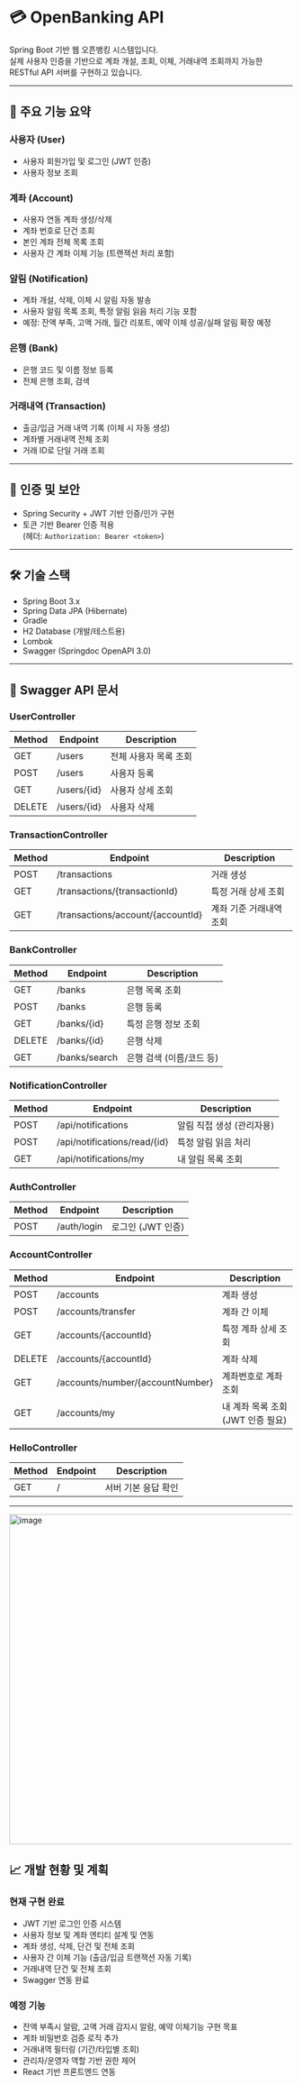 # 💳 OpenBanking API

Spring Boot 기반 웹 오픈뱅킹 시스템입니다.  
실제 사용자 인증을 기반으로 계좌 개설, 조회, 이체, 거래내역 조회까지 가능한  
RESTful API 서버를 구현하고 있습니다.

---

## 🚀 주요 기능 요약

### 사용자 (User)
- 사용자 회원가입 및 로그인 (JWT 인증)
- 사용자 정보 조회

### 계좌 (Account)
- 사용자 연동 계좌 생성/삭제
- 계좌 번호로 단건 조회
- 본인 계좌 전체 목록 조회
- 사용자 간 계좌 이체 기능 (트랜잭션 처리 포함)

### 알림 (Notification)
- 계좌 개설, 삭제, 이체 시 알림 자동 발송
- 사용자 알림 목록 조회, 특정 알림 읽음 처리 기능 포함
- 예정: 잔액 부족, 고액 거래, 월간 리포트, 예약 이체 성공/실패 알림 확장 예정

### 은행 (Bank)
- 은행 코드 및 이름 정보 등록
- 전체 은행 조회, 검색

### 거래내역 (Transaction)
- 출금/입금 거래 내역 기록 (이체 시 자동 생성)
- 계좌별 거래내역 전체 조회
- 거래 ID로 단일 거래 조회

---

## 🔐 인증 및 보안

- Spring Security + JWT 기반 인증/인가 구현
- 토큰 기반 Bearer 인증 적용  
  (헤더: `Authorization: Bearer <token>`)

---

## 🛠 기술 스택

- Spring Boot 3.x
- Spring Data JPA (Hibernate)
- Gradle
- H2 Database (개발/테스트용)
- Lombok
- Swagger (Springdoc OpenAPI 3.0)

---

## 📘 Swagger API 문서

### UserController

| Method | Endpoint       | Description            |
|--------|----------------|------------------------|
| GET    | /users         | 전체 사용자 목록 조회    |
| POST   | /users         | 사용자 등록             |
| GET    | /users/{id}    | 사용자 상세 조회         |
| DELETE | /users/{id}    | 사용자 삭제             |

### TransactionController

| Method | Endpoint                                | Description              |
|--------|-----------------------------------------|--------------------------|
| POST   | /transactions                           | 거래 생성                 |
| GET    | /transactions/{transactionId}           | 특정 거래 상세 조회       |
| GET    | /transactions/account/{accountId}       | 계좌 기준 거래내역 조회    |

### BankController

| Method | Endpoint        | Description              |
|--------|-----------------|--------------------------|
| GET    | /banks          | 은행 목록 조회             |
| POST   | /banks          | 은행 등록                 |
| GET    | /banks/{id}     | 특정 은행 정보 조회         |
| DELETE | /banks/{id}     | 은행 삭제                 |
| GET    | /banks/search   | 은행 검색 (이름/코드 등)    |

### NotificationController

| Method | Endpoint | Description |
|--------|------------------------------|-----------------------------------|
| POST   | /api/notifications           | 알림 직접 생성 (관리자용) |
| POST   | /api/notifications/read/{id} | 특정 알림 읽음 처리 |
| GET    | /api/notifications/my        | 내 알림 목록 조회 |

### AuthController

| Method | Endpoint     | Description     |
|--------|--------------|-----------------|
| POST   | /auth/login  | 로그인 (JWT 인증) |

### AccountController

| Method | Endpoint                              | Description                      |
|--------|---------------------------------------|----------------------------------|
| POST   | /accounts                             | 계좌 생성                         |
| POST   | /accounts/transfer                    | 계좌 간 이체                      |
| GET    | /accounts/{accountId}                 | 특정 계좌 상세 조회               |
| DELETE | /accounts/{accountId}                 | 계좌 삭제                         |
| GET    | /accounts/number/{accountNumber}      | 계좌번호로 계좌 조회              |
| GET    | /accounts/my                          | 내 계좌 목록 조회 (JWT 인증 필요) |

### HelloController

| Method | Endpoint | Description        |
|--------|----------|---------------------|
| GET    | /        | 서버 기본 응답 확인  |

---
<img width="862" height="586" alt="image" src="https://github.com/user-attachments/assets/70cf734e-23c6-4aeb-bf96-02ea6ae11749" />


## 📈 개발 현황 및 계획

### 현재 구현 완료
- JWT 기반 로그인 인증 시스템
- 사용자 정보 및 계좌 엔티티 설계 및 연동
- 계좌 생성, 삭제, 단건 및 전체 조회
- 사용자 간 이체 기능 (출금/입금 트랜잭션 자동 기록)
- 거래내역 단건 및 전체 조회
- Swagger 연동 완료

### 예정 기능
- 잔액 부족시 알람, 고액 거래 감지시 알람, 예약 이체기능 구현 목표
- 계좌 비밀번호 검증 로직 추가
- 거래내역 필터링 (기간/타입별 조회)
- 관리자/운영자 역할 기반 권한 제어
- React 기반 프론트엔드 연동
